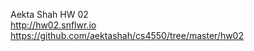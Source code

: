 Aekta Shah HW 02 <br>
http://hw02.snflwr.io <br>
https://github.com/aektashah/cs4550/tree/master/hw02

